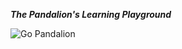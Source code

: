 _**The Pandalion's Learning Playground**_

![Go Pandalion](https://raw.github.com/pandalion/play/master/screenshots/pandaliongo.png)
